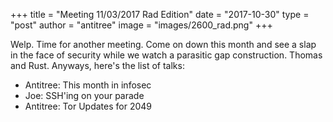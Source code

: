 +++
title =  "Meeting 11/03/2017 Rad Edition"
date = "2017-10-30"
type = "post"
author = "antitree"
image = "images/2600_rad.png"
+++

Welp. Time for another meeting. Come on down this month and see a slap
in the face of security while we watch a parasitic gap construction.
Thomas and Rust. Anyways, here's the list of talks:

* Antitree: This month in infosec
* Joe: SSH'ing on your parade
* Antitree: Tor Updates for 2049
